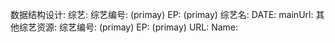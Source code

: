 数据结构设计:
  综艺:
    综艺编号:
      (primay)
    EP:
      (primay)
    综艺名:
    DATE:
    mainUrl:
  其他综艺资源:
    综艺编号:
      (primay)
    EP:
      (primay)
    URL:
    Name: